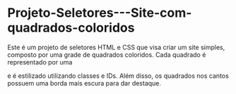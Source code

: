 # Projeto-Seletores---Site-com-quadrados-coloridos
Este é um projeto de seletores HTML e CSS que visa criar um site simples, composto por uma grade de quadrados coloridos. Cada quadrado é representado por uma <div> e é estilizado utilizando classes e IDs. Além disso, os quadrados nos cantos possuem uma borda mais escura para dar destaque.

